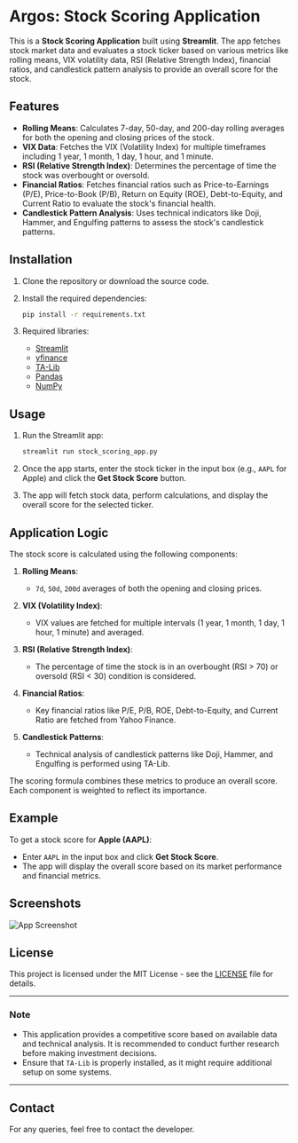 # Argos: Stock Scoring Application

This is a **Stock Scoring Application** built using **Streamlit**. The app fetches stock market data and evaluates a stock ticker based on various metrics like rolling means, VIX volatility data, RSI (Relative Strength Index), financial ratios, and candlestick pattern analysis to provide an overall score for the stock.

## Features

- **Rolling Means**: Calculates 7-day, 50-day, and 200-day rolling averages for both the opening and closing prices of the stock.
- **VIX Data**: Fetches the VIX (Volatility Index) for multiple timeframes including 1 year, 1 month, 1 day, 1 hour, and 1 minute.
- **RSI (Relative Strength Index)**: Determines the percentage of time the stock was overbought or oversold.
- **Financial Ratios**: Fetches financial ratios such as Price-to-Earnings (P/E), Price-to-Book (P/B), Return on Equity (ROE), Debt-to-Equity, and Current Ratio to evaluate the stock's financial health.
- **Candlestick Pattern Analysis**: Uses technical indicators like Doji, Hammer, and Engulfing patterns to assess the stock's candlestick patterns.

## Installation

1. Clone the repository or download the source code.

2. Install the required dependencies:
    ```bash
    pip install -r requirements.txt
    ```

3. Required libraries:
    - [Streamlit](https://streamlit.io/)
    - [yfinance](https://pypi.org/project/yfinance/)
    - [TA-Lib](https://pypi.org/project/TA-Lib/)
    - [Pandas](https://pandas.pydata.org/)
    - [NumPy](https://numpy.org/)

## Usage

1. Run the Streamlit app:
    ```bash
    streamlit run stock_scoring_app.py
    ```

2. Once the app starts, enter the stock ticker in the input box (e.g., `AAPL` for Apple) and click the **Get Stock Score** button.

3. The app will fetch stock data, perform calculations, and display the overall score for the selected ticker.

## Application Logic

The stock score is calculated using the following components:

1. **Rolling Means**:
    - `7d`, `50d`, `200d` averages of both the opening and closing prices.
  
2. **VIX (Volatility Index)**:
    - VIX values are fetched for multiple intervals (1 year, 1 month, 1 day, 1 hour, 1 minute) and averaged.

3. **RSI (Relative Strength Index)**:
    - The percentage of time the stock is in an overbought (RSI > 70) or oversold (RSI < 30) condition is considered.

4. **Financial Ratios**:
    - Key financial ratios like P/E, P/B, ROE, Debt-to-Equity, and Current Ratio are fetched from Yahoo Finance.

5. **Candlestick Patterns**:
    - Technical analysis of candlestick patterns like Doji, Hammer, and Engulfing is performed using TA-Lib.

The scoring formula combines these metrics to produce an overall score. Each component is weighted to reflect its importance.

## Example

To get a stock score for **Apple (AAPL)**:
- Enter `AAPL` in the input box and click **Get Stock Score**.
- The app will display the overall score based on its market performance and financial metrics.

## Screenshots

![App Screenshot](assets/stock_scoring_screenshot.png)

## License

This project is licensed under the MIT License - see the [LICENSE](LICENSE) file for details.

---

### Note

- This application provides a competitive score based on available data and technical analysis. It is recommended to conduct further research before making investment decisions.
- Ensure that `TA-Lib` is properly installed, as it might require additional setup on some systems.

---

## Contact

For any queries, feel free to contact the developer.

